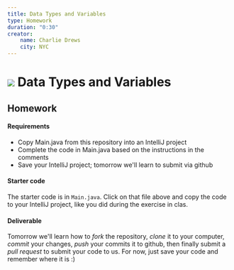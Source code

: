 ```yaml
---
title: Data Types and Variables
type: Homework
duration: "0:30"
creator:
    name: Charlie Drews
    city: NYC
---
```



# ![](https://ga-dash.s3.amazonaws.com/production/assets/logo-9f88ae6c9c3871690e33280fcf557f33.png) Data Types and Variables

## Homework

#### Requirements

- Copy Main.java from this repository into an IntelliJ project
- Complete the code in Main.java based on the instructions in the comments
- Save your IntelliJ project; tomorrow we'll learn to submit via github

#### Starter code

The starter code is in `Main.java`. Click on that file above and copy the code to your IntelliJ project, like you did during the exercise in clas.

#### Deliverable

Tomorrow we'll learn how to _fork_ the repository, _clone_ it to your computer,  _commit_ your changes, _push_ your commits it to github, then finally submit a _pull request_ to submit your code to us. For now, just save your code and remember where it is :)

